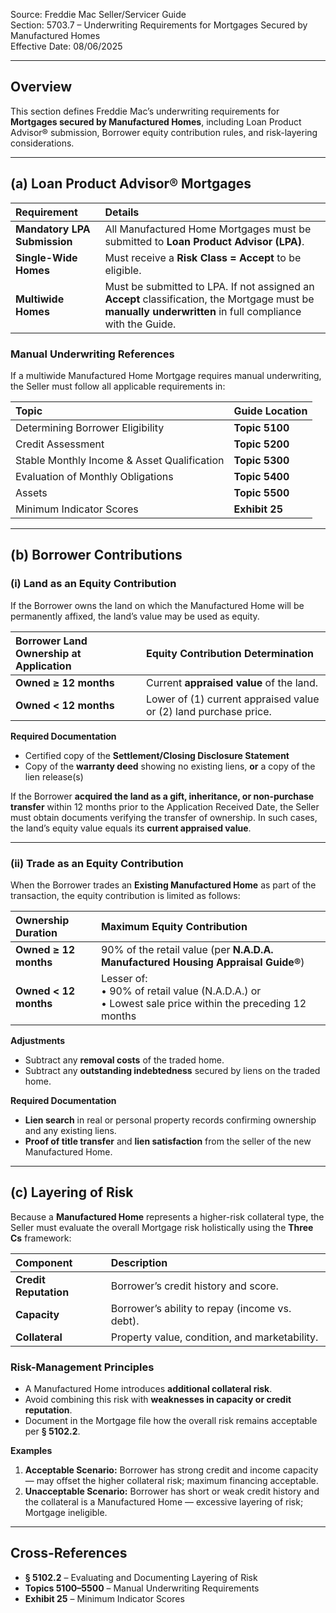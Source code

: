 Source: Freddie Mac Seller/Servicer Guide  
Section: 5703.7 – Underwriting Requirements for Mortgages Secured by Manufactured Homes  
Effective Date: 08/06/2025  

---

## Overview
This section defines Freddie Mac’s underwriting requirements for **Mortgages secured by Manufactured Homes**, including Loan Product Advisor® submission, Borrower equity contribution rules, and risk-layering considerations.

---

## (a) Loan Product Advisor® Mortgages

| Requirement | Details |
|:--|:--|
| **Mandatory LPA Submission** | All Manufactured Home Mortgages must be submitted to **Loan Product Advisor (LPA)**. |
| **Single-Wide Homes** | Must receive a **Risk Class = Accept** to be eligible. |
| **Multiwide Homes** | Must be submitted to LPA. If not assigned an **Accept** classification, the Mortgage must be **manually underwritten** in full compliance with the Guide. |

### Manual Underwriting References  
If a multiwide Manufactured Home Mortgage requires manual underwriting, the Seller must follow all applicable requirements in:

| Topic | Guide Location |
|:--|:--|
| Determining Borrower Eligibility | **Topic 5100** |
| Credit Assessment | **Topic 5200** |
| Stable Monthly Income & Asset Qualification | **Topic 5300** |
| Evaluation of Monthly Obligations | **Topic 5400** |
| Assets | **Topic 5500** |
| Minimum Indicator Scores | **Exhibit 25** |

---

## (b) Borrower Contributions

### (i) Land as an Equity Contribution
If the Borrower owns the land on which the Manufactured Home will be permanently affixed, the land’s value may be used as equity.

| Borrower Land Ownership at Application | Equity Contribution Determination |
|:--|:--|
| **Owned ≥ 12 months** | Current **appraised value** of the land. |
| **Owned < 12 months** | Lower of (1) current appraised value or (2) land purchase price. |

**Required Documentation**
- Certified copy of the **Settlement/Closing Disclosure Statement**  
- Copy of the **warranty deed** showing no existing liens, **or** a copy of the lien release(s)

If the Borrower **acquired the land as a gift, inheritance, or non-purchase transfer** within 12 months prior to the Application Received Date, the Seller must obtain documents verifying the transfer of ownership. In such cases, the land’s equity value equals its **current appraised value**.

---

### (ii) Trade as an Equity Contribution
When the Borrower trades an **Existing Manufactured Home** as part of the transaction, the equity contribution is limited as follows:

| Ownership Duration | Maximum Equity Contribution |
|:--|:--|
| **Owned ≥ 12 months** | 90% of the retail value (per **N.A.D.A. Manufactured Housing Appraisal Guide®**) |
| **Owned < 12 months** | Lesser of:<br> • 90% of retail value (N.A.D.A.) or<br> • Lowest sale price within the preceding 12 months |

**Adjustments**
- Subtract any **removal costs** of the traded home.  
- Subtract any **outstanding indebtedness** secured by liens on the traded home.

**Required Documentation**
- **Lien search** in real or personal property records confirming ownership and any existing liens.  
- **Proof of title transfer** and **lien satisfaction** from the seller of the new Manufactured Home.

---

## (c) Layering of Risk
Because a **Manufactured Home** represents a higher-risk collateral type, the Seller must evaluate the overall Mortgage risk holistically using the **Three Cs** framework:

| Component | Description |
|:--|:--|
| **Credit Reputation** | Borrower’s credit history and score. |
| **Capacity** | Borrower’s ability to repay (income vs. debt). |
| **Collateral** | Property value, condition, and marketability. |

### Risk-Management Principles
- A Manufactured Home introduces **additional collateral risk**.  
- Avoid combining this risk with **weaknesses in capacity or credit reputation**.  
- Document in the Mortgage file how the overall risk remains acceptable per **§ 5102.2**.

**Examples**
1. **Acceptable Scenario:** Borrower has strong credit and income capacity — may offset the higher collateral risk; maximum financing acceptable.  
2. **Unacceptable Scenario:** Borrower has short or weak credit history and the collateral is a Manufactured Home — excessive layering of risk; Mortgage ineligible.

---

## Cross-References
- **§ 5102.2** – Evaluating and Documenting Layering of Risk  
- **Topics 5100–5500** – Manual Underwriting Requirements  
- **Exhibit 25** – Minimum Indicator Scores  
